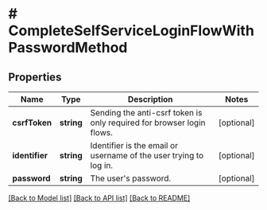 # # CompleteSelfServiceLoginFlowWithPasswordMethod

## Properties

Name | Type | Description | Notes
------------ | ------------- | ------------- | -------------
**csrfToken** | **string** | Sending the anti-csrf token is only required for browser login flows. | [optional]
**identifier** | **string** | Identifier is the email or username of the user trying to log in. | [optional]
**password** | **string** | The user&#39;s password. | [optional]

[[Back to Model list]](../../README.md#models) [[Back to API list]](../../README.md#endpoints) [[Back to README]](../../README.md)
